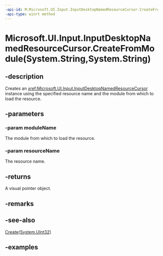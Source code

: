 ```yaml
---
-api-id: M:Microsoft.UI.Input.InputDesktopNamedResourceCursor.CreateFromModule(System.String,System.String)
-api-type: winrt method
---
```


# Microsoft.UI.Input.InputDesktopNamedResourceCursor.CreateFromModule(System.String,System.String)

<!--
public static Microsoft.UI.Input.InputDesktopNamedResourceCursor CreateFromModule (string moduleName, string resourceName);
-->

## -description

Creates an <xref:Microsoft.UI.Input.InputDesktopNamedResourceCursor> instance using the specified resource name and the module from which to load the resource.

## -parameters

### -param moduleName

The module from which to load the resource.

### -param resourceName

The resource name.

## -returns

A visual pointer object.

## -remarks

## -see-also

[Create(System.UInt32)](inputdesktopresourcecursor_create_2108361919.md)

## -examples
